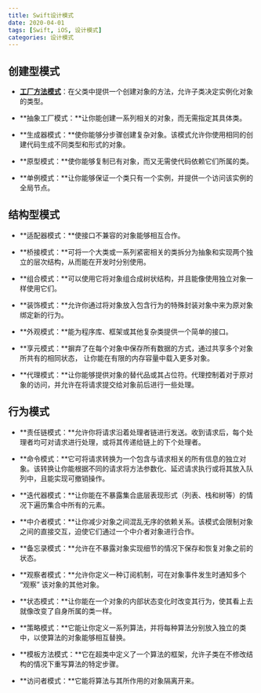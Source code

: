 ```yaml
---
title: Swift设计模式
date: 2020-04-01
tags: [Swift, iOS, 设计模式]
categories: 设计模式
---
```


## 创建型模式

- **[工厂方法模式](/posts/swift-design-patterns-factory-method/)**：在父类中提供一个创建对象的方法，允许子类决定实例化对象的类型。

- **抽象工厂模式：**让你能创建一系列相关的对象，而无需指定其具体类。

- **生成器模式：**使你能够分步骤创建复杂对象。该模式允许你使用相同的创建代码生成不同类型和形式的对象。

- **原型模式：**使你能够复制已有对象，而又无需使代码依赖它们所属的类。

- **单例模式：**让你能够保证一个类只有一个实例，并提供一个访问该实例的全局节点。

## 结构型模式

- **适配器模式：**使接口不兼容的对象能够相互合作。

- **桥接模式：**可将一个大类或一系列紧密相关的类拆分为抽象和实现两个独立的层次结构，从而能在开发时分别使用。

- **组合模式：**可以使用它将对象组合成树状结构，并且能像使用独立对象一样使用它们。

- **装饰模式：**允许你通过将对象放入包含行为的特殊封装对象中来为原对象绑定新的行为。

- **外观模式：**能为程序库、框架或其他复杂类提供一个简单的接口。

- **享元模式：**摒弃了在每个对象中保存所有数据的方式，通过共享多个对象所共有的相同状态， 让你能在有限的内存容量中载入更多对象。

- **代理模式：**让你能够提供对象的替代品或其占位符。代理控制着对于原对象的访问，并允许在将请求提交给对象前后进行一些处理。

## 行为模式

- **责任链模式：**允许你将请求沿着处理者链进行发送。收到请求后，每个处理者均可对请求进行处理，或将其传递给链上的下个处理者。

- **命令模式：**它可将请求转换为一个包含与请求相关的所有信息的独立对象。该转换让你能根据不同的请求将方法参数化、延迟请求执行或将其放入队列中，且能实现可撤销操作。

- **迭代器模式：**让你能在不暴露集合底层表现形式（列表、栈和树等）的情况下遍历集合中所有的元素。

- **中介者模式：**让你减少对象之间混乱无序的依赖关系。该模式会限制对象之间的直接交互，迫使它们通过一个中介者对象进行合作。

- **备忘录模式：**允许在不暴露对象实现细节的情况下保存和恢复对象之前的状态。

- **观察者模式：**允许你定义一种订阅机制，可在对象事件发生时通知多个 “观察” 该对象的其他对象。

- **状态模式：**让你能在一个对象的内部状态变化时改变其行为，使其看上去就像改变了自身所属的类一样。

- **策略模式：**它能让你定义一系列算法，并将每种算法分别放入独立的类中，以使算法的对象能够相互替换。

- **模板方法模式：**它在超类中定义了一个算法的框架，允许子类在不修改结构的情况下重写算法的特定步骤。

- **访问者模式：**它能将算法与其所作用的对象隔离开来。